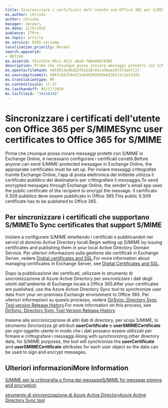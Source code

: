 ```yaml
---
title: Sincronizzare i certificati dell'utente con Office 365 per S/MIME
ms.author: chrisda
author: chrisda
manager: Serdars
ms.date: 12/9/2016
audience: ITPro
ms.topic: article
ms.service: O365-seccomp
localization_priority: Normal
search.appverid:
- MET150
ms.assetid: 351c932e-99c1-4512-a6e8-788e90b7838f
description: Prima che chiunque possa inviare messaggi protetti con S/MIME, è necessario configurare i certificati appropriati. Per inviare messaggi crittografati tramite Exchange Online, il programma di posta elettronica del mittente utilizza il certificato pubblico del destinatario per crittografare il messaggio. Il certificato X.509 pubblico deve essere pubblicato in Office 365.
ms.openlocfilehash: 4453912ed6d52fb1610c93ca56ae24f3f1e47c27
ms.sourcegitcommit: 9d67cb52544321a430343d39eb336112c1a11d35
ms.translationtype: MT
ms.contentlocale: it-IT
ms.lasthandoff: 05/17/2019
ms.locfileid: "34158248"
---
```

# <a name="sync-user-certificates-to-office-365-for-smime"></a><span data-ttu-id="5372b-105">Sincronizzare i certificati dell'utente con Office 365 per S/MIME</span><span class="sxs-lookup"><span data-stu-id="5372b-105">Sync user certificates to Office 365 for S/MIME</span></span>

<span data-ttu-id="5372b-106">Prima che chiunque possa inviare messaggi protetti con S/MIME in Exchange Online, è necessario configurare i certificati corretti.</span><span class="sxs-lookup"><span data-stu-id="5372b-106">Before anyone can send S/MIME-protected messages in Exchange Online, the appropriate certificates must be set up.</span></span> <span data-ttu-id="5372b-107">Per inviare messaggi crittografati tramite Exchange Online, l'app di posta elettronica del mittente utilizza il certificato pubblico del destinatario per crittografare il messaggio.</span><span class="sxs-lookup"><span data-stu-id="5372b-107">To send encrypted messages through Exchange Online, the sender's email app uses the public certificate of the recipient to encrypt the message.</span></span> <span data-ttu-id="5372b-108">Il certificato X.509 pubblico deve essere pubblicato in Office 365.</span><span class="sxs-lookup"><span data-stu-id="5372b-108">This public X.509 certificate has to be published to Office 365.</span></span>

## <a name="to-sync-certificates-that-support-smime"></a><span data-ttu-id="5372b-109">Per sincronizzare i certificati che supportano S/MIME</span><span class="sxs-lookup"><span data-stu-id="5372b-109">To Sync certificates that support S/MIME</span></span>

<span data-ttu-id="5372b-110">Iniziare a configurare S/MIME emettendo i certificati e pubblicandoli nei servizi di dominio Active Directory locali.</span><span class="sxs-lookup"><span data-stu-id="5372b-110">Begin setting up S/MIME by issuing certificates and publishing them in your local Active Directory Domain Service.</span></span> <span data-ttu-id="5372b-111">Per ulteriori informazioni sulla gestione dei certificati in Exchange Server, vedere [Digital certificates and SSL](http://technet.microsoft.com/library/a9e2e08c-d46a-4135-a387-eb653212b676.aspx).</span><span class="sxs-lookup"><span data-stu-id="5372b-111">For more information about managing certificates in Exchange Server, see [Digital Certificates and SSL](http://technet.microsoft.com/library/a9e2e08c-d46a-4135-a387-eb653212b676.aspx).</span></span>

<span data-ttu-id="5372b-112">Dopo la pubblicazione dei certificati, utilizzare lo strumento di sincronizzazione di Azure Active Directory per sincronizzare i dati degli utenti dall'ambiente di Exchange locale a Office 365.</span><span class="sxs-lookup"><span data-stu-id="5372b-112">After your certificates are published, use the Azure Active Directory Sync tool to synchronize user data from your on-premises Exchange environment to Office 365.</span></span> <span data-ttu-id="5372b-113">Per ulteriori informazioni su questo processo, vedere [DirSync: Directory Sync Tool version Release History](https://go.microsoft.com/fwlink/p/?LinkId=392587).</span><span class="sxs-lookup"><span data-stu-id="5372b-113">For more information on this process, see [DirSync: Directory Sync Tool Version Release History](https://go.microsoft.com/fwlink/p/?LinkId=392587).</span></span>

<span data-ttu-id="5372b-114">Insieme alla sincronizzazione di altri dati di directory, per scopi S/MIME, lo strumento Sincronizza gli attributi **userCertificate** e **userSMIMECertificate** per ogni oggetto utente in modo che i dati possano essere utilizzati per firmare e crittografare i messaggi.</span><span class="sxs-lookup"><span data-stu-id="5372b-114">Along with synchronizing other directory data, for S/MIME purposes, the tool will synchronize the  **userCertificate** and **userSMIMECertificate** attributes for each user object so the data can be used to sign and encrypt messages.</span></span>

## <a name="more-information"></a><span data-ttu-id="5372b-115">Ulteriori informazioni</span><span class="sxs-lookup"><span data-stu-id="5372b-115">More Information</span></span>

[<span data-ttu-id="5372b-116">S/MIME per la crittografia e firma dei messaggi</span><span class="sxs-lookup"><span data-stu-id="5372b-116">S/MIME for message signing and encryption</span></span>](s-mime-for-message-signing-and-encryption.md)

[<span data-ttu-id="5372b-117">strumento di sincronizzazione di Azure Active Directory</span><span class="sxs-lookup"><span data-stu-id="5372b-117">Azure Active Directory Sync tool</span></span>](https://go.microsoft.com/fwlink/p/?LinkId=392587)
